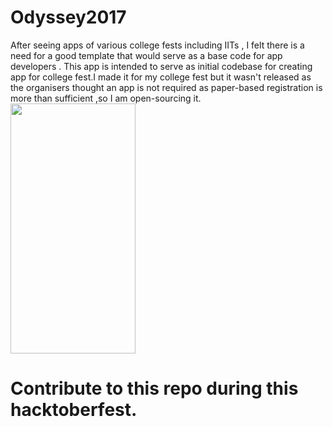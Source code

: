 # Odyssey2017
After seeing apps of various college fests including IITs , I felt there is a need for a good template that would serve as a base
code for app developers .
This app is intended to serve as initial codebase for creating app for college fest.I made it for my college fest but it wasn't released as the 
organisers thought an app is not required as paper-based registration is more than sufficient ,so I am open-sourcing it.
<br>
<img src="https://github.com/rishabh115/Odyssey2016/raw/screenshots/Screenshot_20170630-164950.png" width="200" height="400"/>

# Contribute to this repo during this hacktoberfest. 
